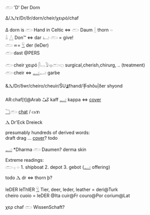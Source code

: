 𓂧 'D' Der Dorn  

Δ/Ⲇ/ϫ/Dr/δr/dorn/cheir/χειρό/chaf  

Δ dorn is 𓂧 Hand in Celtic ⇔ 𓂧 Daum 𓇮 thorn 𓏏  
𓏙 𓉴 Don™ ⇔ dar 𓂞 𓂧 = give!  
𓂧 ⋍= [𓄛](𓄛) der (leDer)  
𓂧 dast @PERS  

𓂧 cheir χειρό 𓋴𓂋𓅱𓐍𓂧𓐏 surgical,cherish,chirurg, .. (treatment)  
𓂧 cheir ⇔ [𓂝](𓂝)𓂝 garbe  

&Ⲇ/Dr/δwr/cheiro/cheuir/ŠU𒋗hand/手shǒu|δer shyond  

AR:chaf[t]@Arab كَفّ kaff [𓂝](𓂝) kappa ⇔ [cover](cover)  

[𓆓](𓆓)𓂧 [chat](chat) / ⲥⲁϫⲓ  

Ⲇ Dr'Eck Dreieck  

presumably hundreds of derived words:  
draft drag … [cover](cover)? todo  

[𓂝](𓂝) *Dharma 𓂧 Daumen? derma skin  

Extreme readings:  
 𓂧 𓊪 𓏏 1. shipboat 2. depot 3. gebot ([𓂝](𓂝) offering)  

todo Ⲇ dr ⇔ thorn þ?  

leDER leThIER [𓄛](𓄛) Tier, deer, leder, leather = deri@Turk  
cheiro cuoio = leDER @Ita cuir@Fr couro@Por corium@Lat  

χερ chaf 𓂧 WissenSchaft?  
